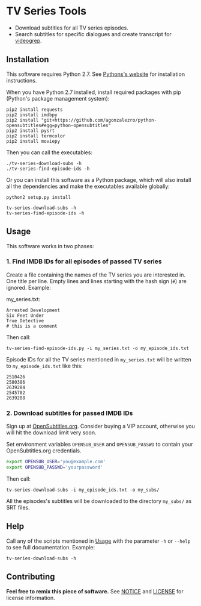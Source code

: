 # TV Series Tools

- Download subtitles for all TV series episodes.
- Search subtitles for specific dialogues and create transcript for [videogrep](https://github.com/antiboredom/videogrep).

## Installation

This software requires Python 2.7. See [Pythons's website](https://www.python.org/) for installation instructions.

When you have Python 2.7 installed, install required packages with pip (Python's package management system):

```
pip2 install requests
pip2 install imdbpy
pip2 install "git+https://github.com/agonzalezro/python-opensubtitles#egg=python-opensubtitles"
pip2 install pysrt
pip2 install termcolor
pip2 install moviepy
```

Then you can call the executables:

```
./tv-series-download-subs -h
./tv-series-find-episode-ids -h
```

Or you can install this software as a Python package, which will also install all the dependencies and make the executables available globally:

```
python2 setup.py install

tv-series-download-subs -h
tv-series-find-episode-ids -h
```

## Usage

This software works in two phases:

### 1. Find IMDB IDs for all episodes of passed TV series

Create a file containing the names of the TV series you are interested in. One title per line. Empty lines and lines starting with the hash sign (`#`) are ignored. Example:

my_series.txt:

```
Arrested Development
Six Feet Under
True Detective
# this is a comment
```

Then call:

```
tv-series-find-episode-ids.py -i my_series.txt -o my_episode_ids.txt
```

Episode IDs for all the TV series mentioned in `my_series.txt` will be written to `my_episode_ids.txt` like this:

```
2510426
2580386
2639284
2545702
2639288
```

### 2. Download subtitles for passed IMDB IDs

Sign up at [OpenSubtitles.org](https://www.opensubtitles.org/). Consider buying a VIP account, otherwise you will hit the download limit very soon.

Set environment variables `OPENSUB_USER` and `OPENSUB_PASSWD` to contain your OpenSubtitles.org credentials.

```sh
export OPENSUB_USER='you@example.com'
export OPENSUB_PASSWD='yourpassword'
```

Then call:

```
tv-series-download-subs -i my_episode_ids.txt -o my_subs/
```

All the episodes's subtitles will be downloaded to the directory `my_subs/` as SRT files.

## Help

Call any of the scripts mentioned in [Usage](#usage) with the parameter `-h` or `--help` to see full documentation. Example:

```
tv-series-download-subs -h
```

## Contributing

__Feel free to remix this piece of software.__ See [NOTICE](./NOTICE) and [LICENSE](./LICENSE) for license information.
